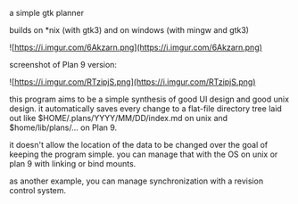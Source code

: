 a simple gtk planner

builds on *nix (with gtk3) and on windows (with mingw and gtk3)

![https://i.imgur.com/6Akzarn.png](https://i.imgur.com/6Akzarn.png)

screenshot of Plan 9 version:

![https://i.imgur.com/RTzipjS.png](https://i.imgur.com/RTzipjS.png)

this program aims to be a simple synthesis of good UI design and good unix design. it automatically saves every change to a flat-file directory tree laid out like $HOME/.plans/YYYY/MM/DD/index.md on unix and $home/lib/plans/... on Plan 9.

it doesn't allow the location of the data to be changed over the goal of keeping the program simple. you can manage that with the OS on unix or plan 9 with linking or bind mounts.

as another example, you can manage synchronization with a revision control system.